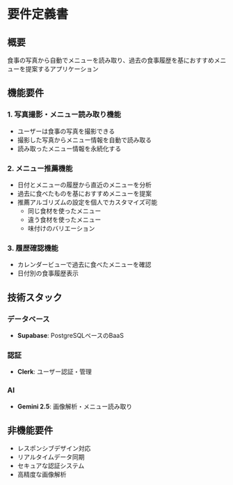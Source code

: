 # 要件定義書

## 概要
食事の写真から自動でメニューを読み取り、過去の食事履歴を基におすすめメニューを提案するアプリケーション

## 機能要件

### 1. 写真撮影・メニュー読み取り機能
- ユーザーは食事の写真を撮影できる
- 撮影した写真からメニュー情報を自動で読み取る
- 読み取ったメニュー情報を永続化する

### 2. メニュー推薦機能
- 日付とメニューの履歴から直近のメニューを分析
- 過去に食べたものを基におすすめメニューを提案
- 推薦アルゴリズムの設定を個人でカスタマイズ可能
  - 同じ食材を使ったメニュー
  - 違う食材を使ったメニュー
  - 味付けのバリエーション

### 3. 履歴確認機能
- カレンダービューで過去に食べたメニューを確認
- 日付別の食事履歴表示

## 技術スタック

### データベース
- **Supabase**: PostgreSQLベースのBaaS

### 認証
- **Clerk**: ユーザー認証・管理

### AI
- **Gemini 2.5**: 画像解析・メニュー読み取り

## 非機能要件
- レスポンシブデザイン対応
- リアルタイムデータ同期
- セキュアな認証システム
- 高精度な画像解析